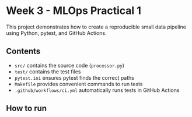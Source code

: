 # Week 3 - MLOps Practical 1

This project demonstrates how to create a reproducible small data pipeline using Python, pytest, and GitHub Actions.

## Contents
- `src/` contains the source code (`processor.py`)
- `test/` contains the test files
- `pytest.ini` ensures pytest finds the correct paths
- `Makefile` provides convenient commands to run tests
- `.github/workflows/ci.yml` automatically runs tests in GitHub Actions

## How to run

